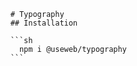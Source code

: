 
        # Typography
        ## Installation

        ```sh
          npm i @useweb/typography
        ```
        
